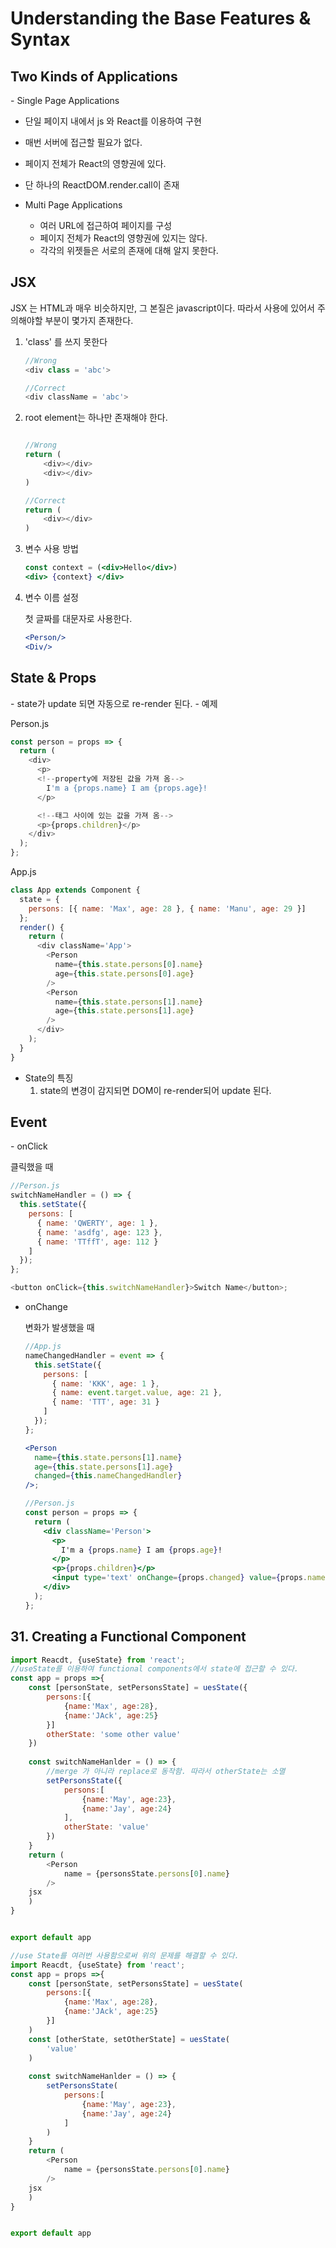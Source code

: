 <h1>Understanding the Base Features
& Syntax</h1>

<h2>Two Kinds of Applications</h2>
- Single Page Applications

  - 단일 페이지 내에서 js 와 React를 이용하여 구현
  - 매번 서버에 접근할 필요가 없다.
  - 페이지 전체가 React의 영향권에 있다.
  - 단 하나의 ReactDOM.render.call이 존재

- Multi Page Applications
  - 여러 URL에 접근하여 페이지를 구성
  - 페이지 전체가 React의 영향권에 있지는 않다.
  - 각각의 위젯들은 서로의 존재에 대해 알지 못한다.

<h2>JSX</h2>
JSX 는 HTML과 매우 비슷하지만, 그 본질은 javascript이다. 따라서 사용에 있어서 주의해야할 부분이 몇가지 존재한다.

1. 'class' 를 쓰지 못한다

   ```javascript
   //Wrong
   <div class = 'abc'>

   //Correct
   <div className = 'abc'>
   ```

2. root element는 하나만 존재해야 한다.

   ```javascript

   //Wrong
   return (
       <div></div>
       <div></div>
   )

   //Correct
   return (
       <div></div>
   )
   ```

3. 변수 사용 방법

   ```jsx
   const context = (<div>Hello</div>)
   <div> {context} </div>
   ```

4. 변수 이름 설정

   첫 글짜를 대문자로 사용한다.

   ```jsx
   <Person/>
   <Div/>
   ```

<h2>State & Props</h2>
- state가 update 되면 자동으로 re-render 된다.
- 예제

Person.js

```javascript
const person = props => {
  return (
    <div>
      <p>
      <!--property에 저장된 값을 가져 옴-->
        I'm a {props.name} I am {props.age}!
      </p>

      <!--태그 사이에 있는 값을 가져 옴-->
      <p>{props.children}</p>
    </div>
  );
};
```

App.js

```javascript
class App extends Component {
  state = {
    persons: [{ name: 'Max', age: 28 }, { name: 'Manu', age: 29 }]
  };
  render() {
    return (
      <div className='App'>
        <Person
          name={this.state.persons[0].name}
          age={this.state.persons[0].age}
        />
        <Person
          name={this.state.persons[1].name}
          age={this.state.persons[1].age}
        />
      </div>
    );
  }
}
```

- State의 특징
  1. state의 변경이 감지되면 DOM이 re-render되어 update 된다.

<h2>Event</h2>
- onClick

  클릭했을 때

  ```javascript
  //Person.js
  switchNameHandler = () => {
    this.setState({
      persons: [
        { name: 'QWERTY', age: 1 },
        { name: 'asdfg', age: 123 },
        { name: 'TTffT', age: 112 }
      ]
    });
  };

  <button onClick={this.switchNameHandler}>Switch Name</button>;
  ```

- onChange

  변화가 발생했을 때

  ```jsx
  //App.js
  nameChangedHandler = event => {
    this.setState({
      persons: [
        { name: 'KKK', age: 1 },
        { name: event.target.value, age: 21 },
        { name: 'TTT', age: 31 }
      ]
    });
  };

  <Person
    name={this.state.persons[1].name}
    age={this.state.persons[1].age}
    changed={this.nameChangedHandler}
  />;

  //Person.js
  const person = props => {
    return (
      <div className='Person'>
        <p>
          I'm a {props.name} I am {props.age}!
        </p>
        <p>{props.children}</p>
        <input type='text' onChange={props.changed} value={props.name} />
      </div>
    );
  };
  ```

## 31. Creating a Functional Component 

```javascript
import Reacdt, {useState} from 'react';
//useState를 이용하여 functional components에서 state에 접근할 수 있다.
const app = props =>{
    const [personState, setPersonsState] = uesState({
        persons:[{
            {name:'Max', age:28},
            {name:'JAck', age:25}
        }]
        otherState: 'some other value'
    })
    
    const switchNameHanlder = () => {
        //merge 가 아니라 replace로 동작함. 따라서 otherState는 소멸
        setPersonsState({
            persons:[
                {name:'May', age:23},
                {name:'Jay', age:24}
        	],
            otherState: 'value'
        })
    }
    return (
        <Person
        	name = {personsState.persons[0].name}
        />
    jsx
    )
}


export default app
```

```javascript
//use State를 여러번 사용함으로써 위의 문제를 해결할 수 있다.
import Reacdt, {useState} from 'react';
const app = props =>{
    const [personState, setPersonsState] = uesState(
        persons:[{
            {name:'Max', age:28},
            {name:'JAck', age:25}
        }]
    )
    const [otherState, setOtherState] = uesState(
        'value'
    )
    
    const switchNameHanlder = () => {
        setPersonsState(
            persons:[
                {name:'May', age:23},
                {name:'Jay', age:24}
        	]
        )
    }
    return (
        <Person
        	name = {personsState.persons[0].name}
        />
    jsx
    )
}


export default app
```

